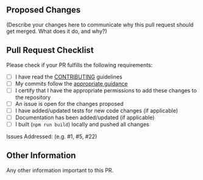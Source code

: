 ## Proposed Changes

(Describe your changes here to communicate why this pull request should get merged. What does it do, and why?)

## Pull Request Checklist

Please check if your PR fulfills the following requirements:

-   [ ] I have read the [CONTRIBUTING](https://github.com/M-Scott-Lassiter/Alphanumeric-Encoder/blob/main/CONTRIBUTING.md) guidelines
-   [ ] My commits follow the [appropriate guidance](https://github.com/M-Scott-Lassiter/Alphanumeric-Encoder/blob/main/CONTRIBUTING.md#commits)
-   [ ] I certify that I have the appropriate permissions to add these changes to the repository
-   [ ] An issue is open for the changes proposed
-   [ ] I have added/updated tests for new code changes (if applicable)
-   [ ] Documentation has been added/updated (if applicable)
-   [ ] I built (`npm run build`) locally and pushed all changes

Issues Addressed: (e.g. #1, #5, #22)

## Other Information

Any other information important to this PR.
